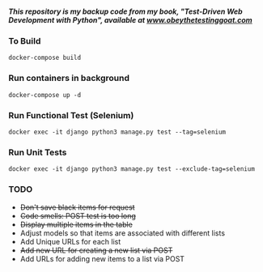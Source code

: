 ##### This repository is my backup code from my book, "Test-Driven Web Development with Python", available at www.obeythetestinggoat.com

### To Build
```
docker-compose build
```

### Run containers in background
```
docker-compose up -d
```

### Run Functional Test (Selenium)
```
docker exec -it django python3 manage.py test --tag=selenium 
```

### Run Unit Tests
```
docker exec -it django python3 manage.py test --exclude-tag=selenium 
```

### TODO

  * ~~Don't save black items for request~~
  * ~~Code smells: POST test is too long~~
  * ~~Display multiple items in the table~~
  * Adjust models so that items are associated with different lists
  * Add Unique URLs for each list
  * ~~Add new URL for creating a new list via POST~~
  * Add URLs for adding new items to a list via POST
